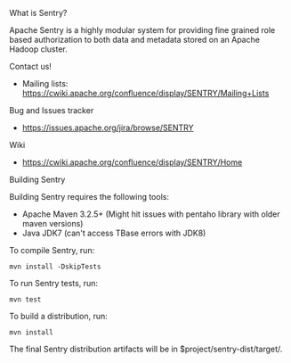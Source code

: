 What is Sentry?

Apache Sentry is a highly modular system for providing fine grained role based authorization to both data and metadata stored on an Apache Hadoop cluster.

Contact us!

* Mailing lists: https://cwiki.apache.org/confluence/display/SENTRY/Mailing+Lists

Bug and Issues tracker

*  https://issues.apache.org/jira/browse/SENTRY

Wiki

*  https://cwiki.apache.org/confluence/display/SENTRY/Home

Building Sentry

Building Sentry requires the following tools:

* Apache Maven 3.2.5+ (Might hit issues with pentaho library with older maven versions)
* Java JDK7 (can't access TBase errors with JDK8)

To compile Sentry, run:

```
mvn install -DskipTests
```

To run Sentry tests, run:

```
mvn test
```

To build a distribution, run:

```
mvn install
```

The final Sentry distribution artifacts will be in $project/sentry-dist/target/.
